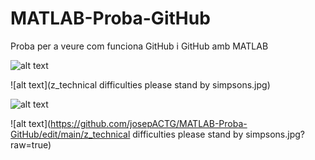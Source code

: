 # MATLAB-Proba-GitHub
Proba per a veure com funciona GitHub i GitHub amb MATLAB


![alt text](http://url/to/img.png)

![alt text](z_technical difficulties please stand by simpsons.jpg)



![alt text](/)


![alt text](https://github.com/josepACTG/MATLAB-Proba-GitHub/edit/main/z_technical difficulties please stand by simpsons.jpg?raw=true)

